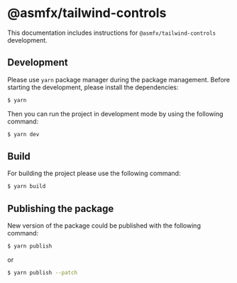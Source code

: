 # @asmfx/tailwind-controls

This documentation includes instructions for `@asmfx/tailwind-controls` development.

## Development

Please use `yarn` package manager during the package management. Before starting the development, please install the dependencies:

```bash
$ yarn
```

Then you can run the project in development mode by using the following command:

```bash
$ yarn dev
```

## Build

For building the project please use the following command:

```bash
$ yarn build
```

## Publishing the package

New version of the package could be published with the following command:

```bash
$ yarn publish
```

or

```bash
$ yarn publish --patch
```


